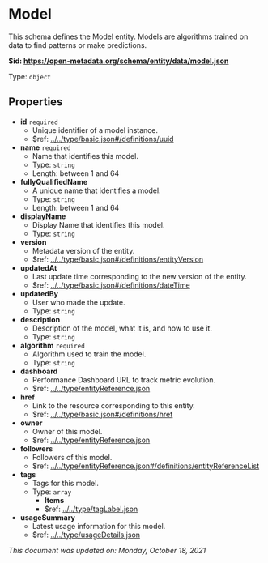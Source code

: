 # Model

This schema defines the Model entity. Models are algorithms trained on data to find patterns or make predictions.

**$id: https://open-metadata.org/schema/entity/data/model.json**

Type: `object`

## Properties

* **id** `required`
  * Unique identifier of a model instance.
  * $ref: [../../type/basic.json#/definitions/uuid](../types/basic.md#uuid)
* **name** `required`
  * Name that identifies this model.
  * Type: `string`
  * Length: between 1 and 64
* **fullyQualifiedName**
  * A unique name that identifies a model.
  * Type: `string`
  * Length: between 1 and 64
* **displayName**
  * Display Name that identifies this model.
  * Type: `string`
* **version**
  * Metadata version of the entity.
  * $ref: [../../type/basic.json#/definitions/entityVersion](../types/basic.md#entityversion)
* **updatedAt**
  * Last update time corresponding to the new version of the entity.
  * $ref: [../../type/basic.json#/definitions/dateTime](../types/basic.md#datetime)
* **updatedBy**
  * User who made the update.
  * Type: `string`
* **description**
  * Description of the model, what it is, and how to use it.
  * Type: `string`
* **algorithm** `required`
  * Algorithm used to train the model.
  * Type: `string`
* **dashboard**
  * Performance Dashboard URL to track metric evolution.
  * $ref: [../../type/entityReference.json](../types/entityreference.md)
* **href**
  * Link to the resource corresponding to this entity.
  * $ref: [../../type/basic.json#/definitions/href](../types/basic.md#href)
* **owner**
  * Owner of this model.
  * $ref: [../../type/entityReference.json](../types/entityreference.md)
* **followers**
  * Followers of this model.
  * $ref: [../../type/entityReference.json#/definitions/entityReferenceList](../types/entityreference.md#entityreferencelist)
* **tags**
  * Tags for this model.
  * Type: `array`
    * **Items**
    * $ref: [../../type/tagLabel.json](../types/taglabel.md)
* **usageSummary**
  * Latest usage information for this model.
  * $ref: [../../type/usageDetails.json](../types/usagedetails.md)

_This document was updated on: Monday, October 18, 2021_
